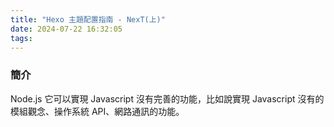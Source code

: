 ```yaml
---
title: "Hexo 主題配置指南 - NexT(上)"
date: 2024-07-22 16:32:05
tags:
---
```


### 簡介

Node.js 它可以實現 Javascript 沒有完善的功能，比如說實現 Javascript 沒有的模組觀念、操作系統 API、網路通訊的功能。
